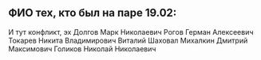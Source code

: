 ## ФИО тех, кто был на паре 19.02:
И тут конфликт, эх
Долгов Марк Николаевич
Рогов Герман Алексеевич
Токарев Никита Владимирович
Виталий Шаховал
Михалкин Дмитрий Максимович
Голиков Николай Николаевич 
